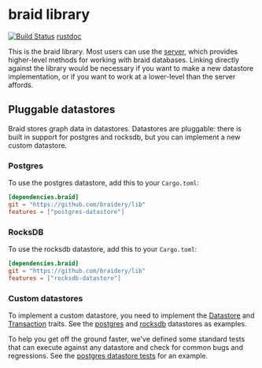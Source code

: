 # braid library

[![Build Status](https://travis-ci.org/braidery/lib.svg?branch=master)](https://travis-ci.org/braidery/lib) [rustdoc](https://braidery.github.io/api-doc/braid/index.html)

This is the braid library. Most users can use the [server](https://github.com/braidery/braid), which provides higher-level methods for working with braid databases. Linking directly against the library would be necessary if you want to make a new datastore implementation, or if you want to work at a lower-level than the server affords.

## Pluggable datastores

Braid stores graph data in datastores. Datastores are pluggable: there is built in support for postgres and rocksdb, but you can implement a new custom datastore.

### Postgres

To use the postgres datastore, add this to your `Cargo.toml`:

```toml
[dependencies.braid]
git = "https://github.com/braidery/lib"
features = ["postgres-datastore"]
```

### RocksDB

To use the rocksdb datastore, add this to your `Cargo.toml`:

```toml
[dependencies.braid]
git = "https://github.com/braidery/lib"
features = ["rocksdb-datastore"]
```

### Custom datastores

To implement a custom datastore, you need to implement the [Datastore](https://braidery.github.io/api-doc/braid/trait.Datastore.html) and [Transaction](https://braidery.github.io/api-doc/braid/trait.Transaction.html) traits. See the [postgres](https://github.com/braidery/lib/blob/develop/src/pg/datastore.rs) and [rocksdb](https://github.com/braidery/lib/blob/develop/src/rdb/datastore.rs) datastores as examples.

To help you get off the ground faster, we've defined some standard tests that can execute against any datastore and check for common bugs and regressions. See the [postgres datastore tests](https://github.com/braidery/lib/blob/develop/src/pg/tests.rs) for an example.
